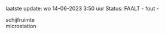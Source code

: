 laatste update: 
wo 14-06-2023  3:50   uur 
Status: FAALT - fout - 
<div class="service R">schijfruimte</div><div class="service R">microstation</div>